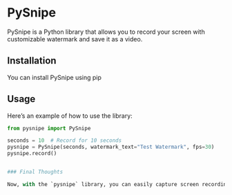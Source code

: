# PySnipe

PySnipe is a Python library that allows you to record your screen with customizable watermark and save it as a video.

## Installation

You can install PySnipe using pip


## Usage

Here’s an example of how to use the library:

```python
from pysnipe import PySnipe

seconds = 10  # Record for 10 seconds
pysnipe = PySnipe(seconds, watermark_text="Test Watermark", fps=30)
pysnipe.record()


### Final Thoughts

Now, with the `pysnipe` library, you can easily capture screen recordings, add watermarks, and customize settings such as duration, watermark text, and FPS. The library is reusable and can be imported into other projects for easy screen recording.


